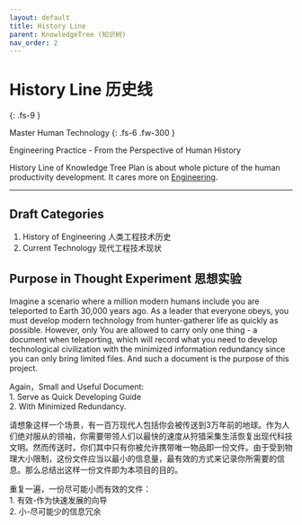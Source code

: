 ```yaml
---
layout: default
title: History Line
parent: KnowledgeTree (知识树)
nav_order: 2
---
```


# History Line 历史线
{: .fs-9 }

Master Human Technology
{: .fs-6 .fw-300 }

Engineering Practice - From the Perspective of Human History

History Line of Knowledge Tree Plan is about whole picture of the human productivity development. It cares more on [Engineering]. 

---
## Draft Categories
1. History of Engineering 人类工程技术历史
2. Current Technology 现代工程技术现状


## Purpose in Thought Experiment 思想实验

Imagine a scenario where a million modern humans include you are teleported to Earth 30,000 years ago. As a leader that everyone obeys, you must develop modern technology from hunter-gatherer life as quickly as possible. However, only You are allowed to carry only one thing - a document when teleporting, which will record what you need to develop technological civilization with the minimized information redundancy since you can only bring limited files. And such a document is the purpose of this project.

Again，Small and Useful Document: <br/>   1. Serve as Quick Developing Guide <br/>2. With Minimized Redundancy.

请想象这样一个场景，有一百万现代人包括你会被传送到3万年前的地球。作为人们绝对服从的领袖，你需要带领人们以最快的速度从狩猎采集生活恢复出现代科技文明。然而传送时，你们其中只有你被允许携带唯一物品即一份文件。由于受到物理大小限制，这份文件应当以最小的信息量，最有效的方式来记录你所需要的信息。那么总结出这样一份文件即为本项目的目的。

重复一遍，一份尽可能小而有效的文件：<br/>1. 有效-作为快速发展的向导 <br/> 2. 小-尽可能少的信息冗余



[Engineering]: https://www.yuantsy.com/engineering/


